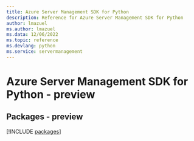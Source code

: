 ```yaml
---
title: Azure Server Management SDK for Python
description: Reference for Azure Server Management SDK for Python
author: lmazuel
ms.author: lmazuel
ms.data: 12/06/2022
ms.topic: reference
ms.devlang: python
ms.service: servermanagement
---
```

# Azure Server Management SDK for Python - preview
## Packages - preview
[!INCLUDE [packages](server-management-index.md)]